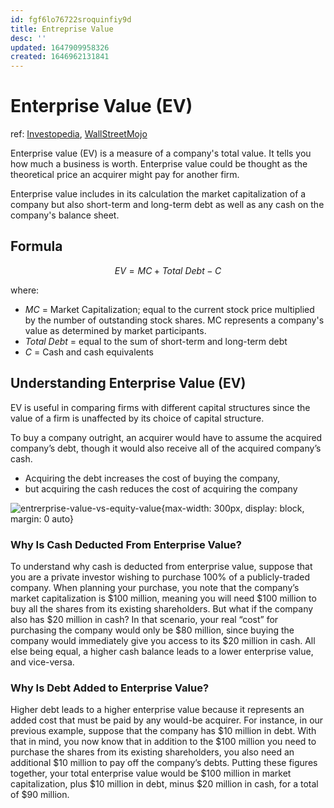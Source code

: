 ```yaml
---
id: fgf6lo76722sroquinfiy9d
title: Entreprise Value
desc: ''
updated: 1647909958326
created: 1646962131841
---
```

# Enterprise Value (EV)
ref: [Investopedia](https://www.investopedia.com/terms/e/enterprisevalue.asp), [WallStreetMojo](https://www.wallstreetmojo.com/equity-value-vs-enterprise-value-calculate-formula/)

Enterprise value (EV) is a measure of a company's total value. It tells you how much a business is worth. Enterprise value could be thought as the theoretical price an acquirer might pay for another firm.

Enterprise value includes in its calculation the market capitalization of a company but also short-term and long-term debt as well as any cash on the company's balance sheet.

## Formula

$$EV = MC + Total\ Debt − C$$

where:
- $MC$ = Market Capitalization; equal to the current stock price multiplied by the number of outstanding stock shares. MC represents a company's value as determined by market participants.
- $Total\ Debt$ = equal to the sum of short-term and long-term debt
- $C$ = Cash and cash equivalents

## Understanding Enterprise Value (EV)

EV is useful in comparing firms with different capital structures since the value of a firm is unaffected by its choice of capital structure.

To buy a company outright, an acquirer would have to assume the acquired company’s debt, though it would also receive all of the acquired company’s cash. 
- Acquiring the debt increases the cost of buying the company, 
- but acquiring the cash reduces the cost of acquiring the company

![entrerprise-value-vs-equity-value](https://cdn.wallstreetmojo.com/wp-content/uploads/2014/04/Enterprise-Value-Vs-Equity-Value-Diagram.png.webp){max-width: 300px, display: block, margin: 0 auto}

### Why Is Cash Deducted From Enterprise Value?
To understand why cash is deducted from enterprise value, suppose that you are a private investor wishing to purchase 100% of a publicly-traded company. When planning your purchase, you note that the company’s market capitalization is $100 million, meaning you will need $100 million to buy all the shares from its existing shareholders. But what if the company also has $20 million in cash? In that scenario, your real “cost” for purchasing the company would only be $80 million, since buying the company would immediately give you access to its $20 million in cash. All else being equal, a higher cash balance leads to a lower enterprise value, and vice-versa.

### Why Is Debt Added to Enterprise Value?
Higher debt leads to a higher enterprise value because it represents an added cost that must be paid by any would-be acquirer. For instance, in our previous example, suppose that the company has $10 million in debt. With that in mind, you now know that in addition to the $100 million you need to purchase the shares from its existing shareholders, you also need an additional $10 million to pay off the company’s debts. Putting these figures together, your total enterprise value would be $100 million in market capitalization, plus $10 million in debt, minus $20 million in cash, for a total of $90 million.